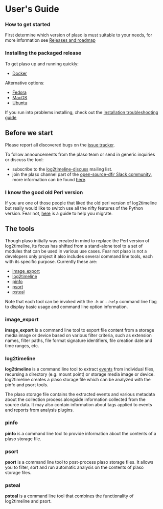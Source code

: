 # User's Guide

### How to get started

First determine which version of plaso is must suitable to your needs, for more information see [Releases and roadmap](Releases-and-roadmap.md)

### Installing the packaged release

To get plaso up and running quickly:

* [Docker](Installing-with-docker.md)

Alternative options:

* [Fedora](Fedora-Packaged-Release.md)
* [MacOS](MacOS-Source-Release.md)
* [Ubuntu](Ubuntu-Packaged-Release.md)

If you run into problems installing, check out the [installation troubleshooting guide](Troubleshooting-installation-issues.md)

## Before we start

Please report all discovered bugs on the [issue tracker](https://github.com/log2timeline/plaso/issues).

To follow announcements from the plaso team or send in generic inquiries or discuss the tool:

* subscribe to the [log2timeline-discuss](https://groups.google.com/forum/#!forum/log2timeline-discuss) mailing list.
* join the plaso channel part of the [open-source-dfir Slack community](https://open-source-dfir.slack.com/), more information can be found [here](https://github.com/open-source-dfir/slack).

### I know the good old Perl version

If you are one of those people that liked the old perl version of log2timeline but really would like to switch use all the nifty features of the Python version. Fear not, [here](Log2Timeline-Perl-(Legacy).md) is a guide to help you migrate.

## The tools

Though plaso initially was created in mind to replace the Perl version of log2timeline, its focus has shifted from a stand-alone tool to a set of modules that can be used in various use cases. Fear not plaso is not a developers only project it also includes several command line tools, each with its specific purpose. Currently these are:

* [image_export](Using-image_export.md)
* [log2timeline](Using-log2timeline.md)
* [pinfo](Using-pinfo.md)
* [psort](Using-psort.md)
* [psteal](Using-psteal.md)

Note that each tool can be invoked with the `-h` or `--help` command line flag to display basic usage and command line option information.

### image_export

**image_export** is a command line tool to export file content from a storage media image or device based on various filter criteria, such as extension names, filter paths, file format signature identifiers, file creation date and time ranges, etc.

### log2timeline

**log2timeline** is a command line tool to extract [events](Scribbles-about-events.md#what-is-an-event) from individual files, recursing a directory (e.g. mount point) or storage media image or device. log2timeline creates a plaso storage file which can be analyzed with the pinfo and psort tools.

The plaso storage file contains the extracted events and various metadata about the collection process alongside information collected from the source data. It may also contain information about tags applied to events and reports from analysis plugins.

### pinfo

**pinfo** is a command line tool to provide information about the contents of a plaso storage file.

### psort

**psort** is a command line tool to post-process plaso storage files. It allows you to filter, sort and run automatic analysis on the contents of plaso storage files.

### psteal

**psteal** is a command line tool that combines the functionality of log2timeline and psort.

